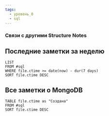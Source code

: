 ```yaml
---
tags:
  - уровень_0
  - sql
---
```

### Связи с другими Structure Notes

## Последние заметки за неделю

```dataview
LIST
FROM #sql   
WHERE file.ctime >= date(now) - dur(7 days)
SORT file.ctime DESC
```

## Все заметки о MongoDB

```dataview
TABLE file.ctime as "Создана"
FROM #sql 
SORT file.ctime DESC
```
